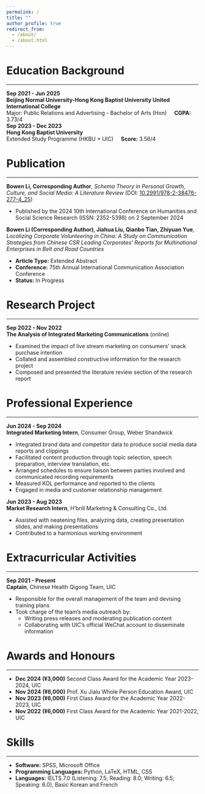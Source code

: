 ```yaml
---
permalink: /
title: ""
author_profile: true
redirect_from: 
  - /about/
  - /about.html
---
```


# Education Background
---
**Sep 2021 - Jun 2025**  
**Beijing Normal University-Hong Kong Baptist University United International College**  
Major: Public Relations and Advertising - Bachelor of Arts (Hon) &nbsp;&nbsp;&nbsp; **CGPA:** 3.73/4  
**Sep 2023 - Dec 2023**  
**Hong Kong Baptist University**  
Extended Study Programme (HKBU × UIC) &nbsp;&nbsp;&nbsp; **Score:** 3.56/4


# Publication
---
**Bowen Li, Corresponding Author**, *Schema Theory in Personal Growth, Culture, and Social Media: A Literature Review* (DOI: [10.2991/978-2-38476-277-4_25](https://doi.org/10.2991/978-2-38476-277-4_25))  
- Published by the 2024 10th International Conference on Humanities and Social Science Research (ISSN: 2352-5398) on 2 September 2024  

**Bowen Li (Corresponding Author), Jiahua Liu, Qianbo Tian, Zhiyuan Yue**, *Localizing Corporate Volunteering in China: A Study on Communication Strategies from Chinese CSR Leading Corporates' Reports for Multinational Enterprises in Belt and Road Countries*  
- **Article Type:** Extended Abstract  
- **Conference:** 75th Annual International Communication Association Conference  
- **Status:** In Progress


# Research Project
---
**Sep 2022 - Nov 2022**  
**The Analysis of Integrated Marketing Communications** (online)
- Examined the impact of live stream marketing on consumers' snack purchase intention  
- Collated and assembled constructive information for the research project  
- Composed and presented the literature review section of the research report  


# Professional Experience
---
**Jun 2024 - Sep 2024**  
**Integrated Marketing Intern**, Consumer Group, Weber Shandwick  
- Integrated brand data and competitor data to produce social media data reports and clippings  
- Facilitated content production through topic selection, speech preparation, interview translation, etc.  
- Arranged schedules to ensure liaison between parties involved and communicated recording requirements  
- Measured KOL performance and reported to the clients  
- Engaged in media and customer relationship management  

**Jun 2023 - Aug 2023**  
**Market Research Intern**, H’brill Marketing & Consulting Co., Ltd.  
- Assisted with neatening files, analyzing data, creating presentation slides, and making presentations  
- Contributed to a harmonious working environment  


# Extracurricular Activities
---
**Sep 2021 - Present**  
**Captain**, Chinese Health Qigong Team, UIC  
- Responsible for the overall management of the team and devising training plans  
- Took charge of the team’s media outreach by:  
  - Writing press releases and moderating publication content  
  - Collaborating with UIC’s official WeChat account to disseminate information  


# Awards and Honours
---
- **Dec 2024** **(¥3,000)** Second Class Award for the Academic Year 2023-2024, UIC
- **Nov 2024** **(¥6,000)** Prof. Xu Jialu Whole Person Education Award, UIC
- **Nov 2023** **(¥6,000)** First Class Award for the Academic Year 2022-2023, UIC
- **Nov 2022** **(¥6,000)** First Class Award for the Academic Year 2021-2022, UIC


# Skills
---
- **Software:** SPSS, Microsoft Office 
- **Programming Languages:** Python, LaTeX, HTML, CSS
- **Languages:** IELTS 7.0 (Listening: 7.5; Reading: 8.0; Writing: 6.5; Speaking: 6.0), Basic Korean and French  
